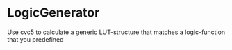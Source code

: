 # LogicGenerator
Use cvc5 to calculate a generic LUT-structure that matches a logic-function that you predefined
